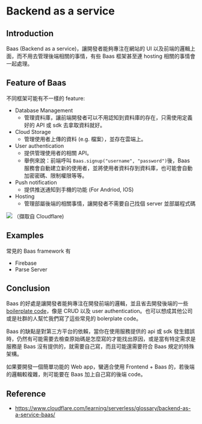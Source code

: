 # Backend as a service
## Introduction
Baas (Backend as a service)，讓開發者能夠專注在網站的 UI 以及前端的邏輯上面，而不用去管理後端相關的事情，有些 Baas 框架甚至連 hosting 相關的事情會一起處理。

## Feature of Baas
不同框架可能有不一樣的 feature:
- Database Management
    - 管理資料庫，讓前端開發者可以不用認知到資料庫的存在，只需使用定義好的 API 或 sdk 去拿取資料就好。
- Cloud Storage
    - 管理使用者上傳的資料 (e.g. 檔案），並存在雲端上。
- User authentication
    - 提供管理使用者的相關 API。
    - 舉例來說：前端呼叫 `Baas.signup("username", "password")`後，Baas 服務會自動建立新的使用者，並將使用者資料存到資料庫，也可能會自動加密密碼、限制權限等等。
- Push notification
    - 提供推送通知到手機的功能 (For Andriod, IOS)
- Hosting
    - 管理部屬後端的相關事情，讓開發者不需要自己找個 server 並部屬程式碼

![](https://www.cloudflare.com/img/learning/serverless/glossary/backend-as-a-service-baas/what-is-backend-as-a-service.svg)
（擷取自 Cloudflare)

## Examples
常見的 Baas framework 有
- Firebase
- Parse Server

## Conclusion
Baas 的好處是讓開發者能夠專注在開發前端的邏輯，並且省去開發後端的一些 [boilerplate code](https://en.wikipedia.org/wiki/Boilerplate_code)，像是 CRUD 以及 user authentication。也可以想成其他公司或是社群的人幫忙我們寫了這些常見的 bolerplate code。

Baas 的缺點是對第三方平台的依賴，當你在使用服務提供的 api 或 sdk 發生錯誤時，仍然有可能需要去檢查原始碼是怎麼寫的才能找出原因，或是當有特定需求是服務是 Baas 沒有提供的，就需要自己寫，而且可能還需要符合 Baas 規定的特殊架構。

如果要開發一個簡單功能的 Web app，蠻適合使用 Frontend + Baas 的，若後端的邏輯較複雜，則可能要在 Baas 加上自己寫的後端 code。

## Reference
- https://www.cloudflare.com/learning/serverless/glossary/backend-as-a-service-baas/